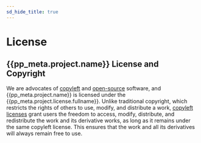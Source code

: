 ```yaml
---
sd_hide_title: true
---
```

# License

## {{pp_meta.project.name}} License and Copyright
We are advocates of [copyleft](https://copyleft.org/) and [open-source](https://opensource.org/) software,
and {{pp_meta.project.name}} is licensed under the {{pp_meta.project.license.fullname}}.
Unlike traditional copyright, which restricts the rights of others to use, modify,
and distribute a work, [copyleft licenses](https://choosealicense.com/licenses/) grant users the freedom to access, modify,
distribute, and redistribute the work and its derivative works, as long as it remains
under the same copyleft license. This ensures that the work and all its derivatives
will always remain free to use.
